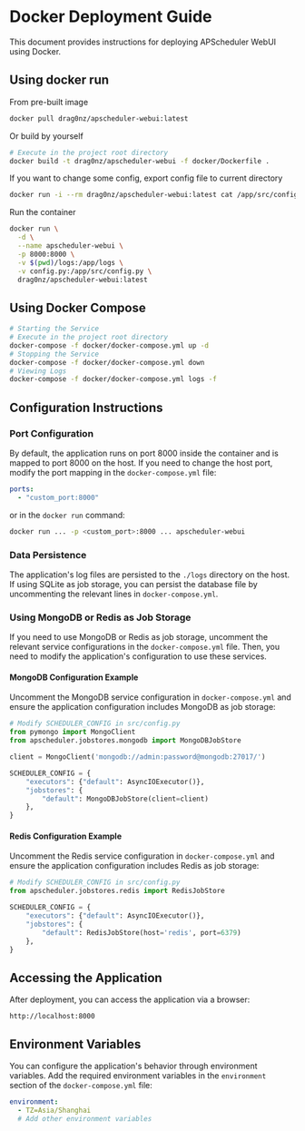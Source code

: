 # Docker Deployment Guide

This document provides instructions for deploying APScheduler WebUI using Docker.

## Using docker run

From pre-built image

```bash
docker pull drag0nz/apscheduler-webui:latest
```

Or build by yourself

```bash
# Execute in the project root directory
docker build -t drag0nz/apscheduler-webui -f docker/Dockerfile .
```

If you want to change some config, export config file to current directory

```bash
docker run -i --rm drag0nz/apscheduler-webui:latest cat /app/src/config.py > config.py
```

Run the container

```bash
docker run \
  -d \
  --name apscheduler-webui \
  -p 8000:8000 \
  -v $(pwd)/logs:/app/logs \
  -v config.py:/app/src/config.py \
  drag0nz/apscheduler-webui:latest
```

## Using Docker Compose

```bash
# Starting the Service
# Execute in the project root directory
docker-compose -f docker/docker-compose.yml up -d
# Stopping the Service
docker-compose -f docker/docker-compose.yml down
# Viewing Logs
docker-compose -f docker/docker-compose.yml logs -f
```

## Configuration Instructions

### Port Configuration

By default, the application runs on port 8000 inside the container and is mapped to port 8000 on the host. If you need to change the host port, modify the port mapping in the `docker-compose.yml` file:

```yaml
ports:
  - "custom_port:8000"
```

or in the `docker run` command:

```bash
docker run ... -p <custom_port>:8000 ... apscheduler-webui
```

### Data Persistence

The application's log files are persisted to the `./logs` directory on the host. If using SQLite as job storage, you can persist the database file by uncommenting the relevant lines in `docker-compose.yml`.

### Using MongoDB or Redis as Job Storage

If you need to use MongoDB or Redis as job storage, uncomment the relevant service configurations in the `docker-compose.yml` file. Then, you need to modify the application's configuration to use these services.

#### MongoDB Configuration Example

Uncomment the MongoDB service configuration in `docker-compose.yml` and ensure the application configuration includes MongoDB as job storage:

```python
# Modify SCHEDULER_CONFIG in src/config.py
from pymongo import MongoClient
from apscheduler.jobstores.mongodb import MongoDBJobStore

client = MongoClient('mongodb://admin:password@mongodb:27017/')

SCHEDULER_CONFIG = {
    "executors": {"default": AsyncIOExecutor()},
    "jobstores": {
        "default": MongoDBJobStore(client=client)
    },
}
```

#### Redis Configuration Example

Uncomment the Redis service configuration in `docker-compose.yml` and ensure the application configuration includes Redis as job storage:

```python
# Modify SCHEDULER_CONFIG in src/config.py
from apscheduler.jobstores.redis import RedisJobStore

SCHEDULER_CONFIG = {
    "executors": {"default": AsyncIOExecutor()},
    "jobstores": {
        "default": RedisJobStore(host='redis', port=6379)
    },
}
```

## Accessing the Application

After deployment, you can access the application via a browser:

```url
http://localhost:8000
```

## Environment Variables

You can configure the application's behavior through environment variables. Add the required environment variables in the `environment` section of the `docker-compose.yml` file:

```yaml
environment:
  - TZ=Asia/Shanghai
  # Add other environment variables
```
